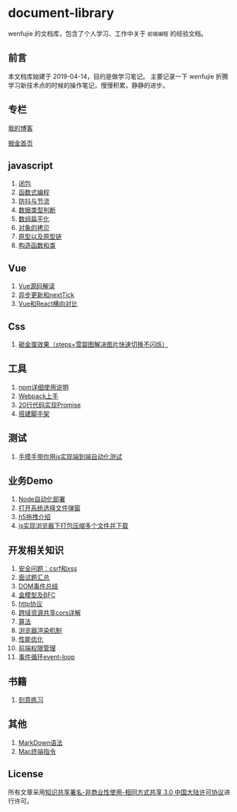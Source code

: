 # document-library
wenfujie 的文档库，包含了个人学习、工作中关于 `前端编程` 的经验文档。

## 前言

本文档库始建于 2019-04-14，目的是做学习笔记。
主要记录一下 wenfujie 折腾学习新技术点的时候的操作笔记，慢慢积累，静静的进步。

## 专栏
[我的博客](http://wenf.top "温富杰的博客")

[掘金首页](https://juejin.cn/user/2629687546229784 "掘金个人首页")

## javascript
1. [闭包](https://github.com/wenfujie/document-library/blob/master/articles/js%E7%9B%B8%E5%85%B3/%E9%97%AD%E5%8C%85%EF%BC%8C%E6%88%91%E5%90%83%E5%AE%9A%E4%BA%86%E8%80%B6%E7%A8%A3%E9%83%BD%E6%8C%A1%E4%B8%8D%E4%BD%8F%EF%BC%8C%E6%88%91%E8%AF%B4%E7%9A%84.md)
2. [函数式编程](https://github.com/wenfujie/document-library/blob/master/articles/js%E7%9B%B8%E5%85%B3/%E5%87%BD%E6%95%B0%E5%BC%8F%E7%BC%96%E7%A8%8B/%E5%87%BD%E6%95%B0%E5%BC%8F%E7%BC%96%E7%A8%8B.md)
3. [防抖与节流](https://github.com/wenfujie/document-library/blob/master/articles/js%E7%9B%B8%E5%85%B3/%E9%98%B2%E6%8A%96%E4%B8%8E%E8%8A%82%E6%B5%81/index.md)
4. [数据类型判断](https://github.com/wenfujie/document-library/blob/master/articles/js%E7%9B%B8%E5%85%B3/%E6%95%B0%E6%8D%AE%E7%B1%BB%E5%9E%8B/js%E6%95%B0%E6%8D%AE%E7%B1%BB%E5%9E%8B%E5%88%A4%E6%96%AD.md)
5. [数组扁平化](https://github.com/wenfujie/document-library/blob/master/articles/js%E7%9B%B8%E5%85%B3/Array%E7%9B%B8%E5%85%B3/%E6%95%B0%E7%BB%84%E6%89%81%E5%B9%B3%E5%8C%96.md)
8. [对象的拷贝](https://github.com/wenfujie/document-library/blob/master/articles/js%E7%9B%B8%E5%85%B3/Object%E7%9B%B8%E5%85%B3/%E5%AF%B9%E8%B1%A1%E6%8B%B7%E8%B4%9D.md)
10. [原型以及原型链](https://github.com/wenfujie/document-library/blob/master/articles/js%E7%9B%B8%E5%85%B3/%E5%9F%BA%E7%A1%80/%E5%8E%9F%E5%9E%8B%E4%BB%A5%E5%8F%8A%E5%8E%9F%E5%9E%8B%E9%93%BE.md)
11. [构造函数和类](https://github.com/wenfujie/document-library/blob/master/articles/js%E7%9B%B8%E5%85%B3/%E7%B1%BB/%E6%90%9E%E6%87%82js%E4%B8%AD%E7%9A%84%E7%B1%BB.md)

## Vue
1. [Vue源码解读](https://github.com/wenfujie/document-library/blob/master/articles/Vue/Vue%E6%BA%90%E7%A0%81%E8%A7%A3%E8%AF%BB.md)
2. [异步更新和nextTick](https://github.com/wenfujie/document-library/blob/master/articles/Vue/%E5%BC%82%E6%AD%A5%E6%9B%B4%E6%96%B0%E5%92%8CnextTick.md)
3. [Vue和React横向对比](https://github.com/wenfujie/document-library/blob/master/articles/Vue/Vue%E5%92%8CReact%E6%A8%AA%E5%90%91%E5%AF%B9%E6%AF%94.md)

## Css
1. [砸金蛋效果（steps+雪碧图解决图片快速切换不闪烁）](https://github.com/wenfujie/document-library/blob/master/articles/css%E7%9B%B8%E5%85%B3/animation%E5%8A%A8%E7%94%BB/%E7%A0%B8%E9%87%91%E8%9B%8B%E6%95%88%E6%9E%9C%EF%BC%88steps%2B%E9%9B%AA%E7%A2%A7%E5%9B%BE%E8%A7%A3%E5%86%B3%E5%9B%BE%E7%89%87%E5%BF%AB%E9%80%9F%E5%88%87%E6%8D%A2%E4%B8%8D%E9%97%AA%E7%83%81%EF%BC%89/index.html)

## 工具
1. [npm详细使用说明](https://github.com/wenfujie/document-library/blob/master/articles/%E5%B7%A5%E5%85%B7/npm%E8%AF%A6%E7%BB%86%E4%BD%BF%E7%94%A8%E8%AF%B4%E6%98%8E.md)
1. [Webpack上手](https://github.com/wenfujie/document-library/blob/master/articles/js%E7%9B%B8%E5%85%B3/Webpack/webpack%E6%A0%B8%E5%BF%83%E5%8E%9F%E7%90%86%E5%8F%8A%E4%B8%8A%E6%89%8B.md)
1. [20行代码实现Promise](https://github.com/wenfujie/document-library/blob/master/articles/js%E7%9B%B8%E5%85%B3/Promise/20%E8%A1%8C%E4%BB%A3%E7%A0%81%E5%AE%9E%E7%8E%B0Promise.md)
2. [搭建脚手架](https://github.com/wenfujie/document-library/blob/master/articles/%E5%B7%A5%E5%85%B7/%E6%90%AD%E5%BB%BA%E8%84%9A%E6%89%8B%E6%9E%B6/%E6%90%AD%E5%BB%BA%E8%84%9A%E6%89%8B%E6%9E%B6.md)

## 测试
1. [手摸手带你用js实现端到端自动化测试](https://github.com/wenfujie/document-library/blob/master/articles/%E6%B5%8B%E8%AF%95%E7%9B%B8%E5%85%B3/%E6%89%8B%E6%91%B8%E6%89%8B%E5%B8%A6%E4%BD%A0%E7%94%A8js%E5%AE%9E%E7%8E%B0%E7%AB%AF%E5%88%B0%E7%AB%AF%E8%87%AA%E5%8A%A8%E5%8C%96%E6%B5%8B%E8%AF%95.md)

## 业务Demo
1. [Node自动化部署](https://github.com/wenfujie/document-library/blob/master/articles/js%E7%9B%B8%E5%85%B3/node%E8%87%AA%E5%8A%A8%E5%8C%96%E9%83%A8%E7%BD%B2.md)
9. [打开系统选择文件弹窗](https://github.com/wenfujie/document-library/blob/master/articles/js%E7%9B%B8%E5%85%B3/%E6%89%93%E5%BC%80%E7%B3%BB%E7%BB%9F%E9%80%89%E6%8B%A9%E6%96%87%E4%BB%B6%E5%BC%B9%E7%AA%97/%E6%89%93%E5%BC%80%E7%B3%BB%E7%BB%9F%E9%80%89%E6%8B%A9%E6%96%87%E4%BB%B6%E5%BC%B9%E7%AA%97.md)
2. [h5拖拽介绍](https://github.com/wenfujie/document-library/blob/master/articles/js%E7%9B%B8%E5%85%B3/h5%E6%8B%96%E6%8B%BD/drag-drop.md)
3. [js实现浏览器下打包压缩多个文件并下载](https://github.com/wenfujie/document-library/blob/master/articles/js%E7%9B%B8%E5%85%B3/js%E6%B5%8F%E8%A7%88%E5%99%A8%E8%87%AA%E5%8A%A8%E6%89%93%E5%8C%85.md)

## 开发相关知识
1. [安全问题：csrf和xss](https://github.com/wenfujie/document-library/blob/master/articles/%E5%BC%80%E5%8F%91%E7%9B%B8%E5%85%B3%E7%9F%A5%E8%AF%86/%E5%AE%89%E5%85%A8%E9%97%AE%E9%A2%98%EF%BC%9ACSRF%E5%92%8CXSS.md)
2. [面试题汇总](https://github.com/wenfujie/document-library/blob/master/articles/%E5%BC%80%E5%8F%91%E7%9B%B8%E5%85%B3%E7%9F%A5%E8%AF%86/%E9%9D%A2%E8%AF%95%E9%A2%98%E6%B1%87%E6%80%BB.md)
3. [DOM事件总结](https://github.com/wenfujie/document-library/blob/master/articles/%E9%9D%A2%E8%AF%95%E7%9F%A5%E8%AF%86/DOM%E4%BA%8B%E4%BB%B6%E6%80%BB%E7%BB%93.md)
4. [盒模型及BFC](https://github.com/wenfujie/document-library/blob/master/articles/%E9%9D%A2%E8%AF%95%E7%9F%A5%E8%AF%86/%E7%9B%92%E6%A8%A1%E5%9E%8B%E5%8F%8ABFC.md)
5. [http协议](https://github.com/wenfujie/document-library/blob/master/articles/%E9%9D%A2%E8%AF%95%E7%9F%A5%E8%AF%86/http%E5%8D%8F%E8%AE%AE.md)
6. [跨域资源共享cors详解](https://github.com/wenfujie/document-library/blob/master/articles/%E9%9D%A2%E8%AF%95%E7%9F%A5%E8%AF%86/%E8%B7%A8%E5%9F%9F%E8%B5%84%E6%BA%90%E5%85%B1%E4%BA%ABcors%E8%AF%A6%E8%A7%A3.md)
7. [算法](https://github.com/wenfujie/document-library/blob/master/articles/%E5%BC%80%E5%8F%91%E7%9B%B8%E5%85%B3%E7%9F%A5%E8%AF%86/%E7%AE%97%E6%B3%95.md)
8. [浏览器渲染机制](https://github.com/wenfujie/document-library/blob/master/articles/%E9%9D%A2%E8%AF%95%E7%9F%A5%E8%AF%86/%E6%B5%8F%E8%A7%88%E5%99%A8%E6%B8%B2%E6%9F%93%E6%9C%BA%E5%88%B6.md)
9. [性能优化](https://github.com/wenfujie/document-library/blob/master/articles/%E9%9D%A2%E8%AF%95%E7%9F%A5%E8%AF%86/%E6%80%A7%E8%83%BD%E4%BC%98%E5%8C%96.md)
10. [前端权限管理](https://github.com/wenfujie/document-library/blob/master/articles/%E5%BC%80%E5%8F%91%E7%9B%B8%E5%85%B3%E7%9F%A5%E8%AF%86/%E5%89%8D%E7%AB%AF%E6%9D%83%E9%99%90%E6%8E%A7%E5%88%B6.md)
11. [事件循环event-loop](https://github.com/wenfujie/document-library/blob/master/articles/%E9%9D%A2%E8%AF%95%E7%9F%A5%E8%AF%86/%E4%BA%8B%E4%BB%B6%E5%BE%AA%E7%8E%AFevent-loop.md)

## 书籍
1. [刻意练习](https://github.com/wenfujie/document-library/blob/master/articles/%E4%B9%A6%E7%B1%8D/%E5%88%BB%E6%84%8F%E7%BB%83%E4%B9%A0.md)

## 其他
1. [MarkDown语法](https://github.com/wenfujie/document-library/blob/master/articles/MarkDown/MarkDown%E5%B8%B8%E7%94%A8%E8%AF%AD%E6%B3%95.md#%E5%88%86%E5%89%B2%E7%BA%BF)
2. [Mac终端指令](https://github.com/wenfujie/document-library/blob/master/articles/Mac/mac%E7%BB%88%E7%AB%AF%E6%8C%87%E4%BB%A4.md)

## License
所有文章采用[知识共享署名-非商业性使用-相同方式共享 3.0 中国大陆许可协议](http://creativecommons.org/licenses/by-nc-sa/3.0/cn/)进行许可。

